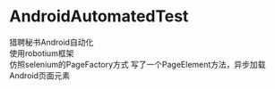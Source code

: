 AndroidAutomatedTest
====================
猎聘秘书Android自动化<br/>
使用robotium框架<br/>
仿照selenium的PageFactory方式
写了一个PageElement方法，异步加载Android页面元素
